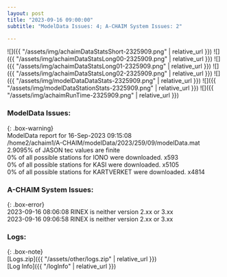 ```yaml
---
layout: post
title: "2023-09-16 09:00:00"
subtitle: "ModelData Issues: 4; A-CHAIM System Issues: 2"

---
```


![]({{ "/assets/img/achaimDataStatsShort-2325909.png" | relative_url }})
![]({{ "/assets/img/achaimDataStatsLong00-2325909.png" | relative_url }})
![]({{ "/assets/img/achaimDataStatsLong01-2325909.png" | relative_url }})
![]({{ "/assets/img/achaimDataStatsLong02-2325909.png" | relative_url }})
![]({{ "/assets/img/modelDataDataStats-2325909.png" | relative_url }})
![]({{ "/assets/img/modelDataStationStats-2325909.png" | relative_url }})
![]({{ "/assets/img/achaimRunTime-2325909.png" | relative_url }})


### ModelData Issues:  
  
{: .box-warning}  
 ModelData report for 16-Sep-2023 09:15:08   
 /home2/achaim1/A-CHAIM/modelData/2023/259/09/modelData.mat   
 2.9095% of JASON tec values are finite   
 0% of all possible stations for IONO were downloaded. x593   
 0% of all possible stations for KASI were downloaded. x5105   
 0% of all possible stations for KARTVERKET were downloaded. x4814   
  
### A-CHAIM System Issues:  
  
{: .box-error}  
2023-09-16 08:06:08 RINEX is neither version 2.xx or 3.xx  
2023-09-16 09:06:58 RINEX is neither version 2.xx or 3.xx  

### Logs:  
  
{: .box-note}  
[Logs.zip]({{ "/assets/other/logs.zip" | relative_url }})  
[Log Info]({{ "/logInfo" | relative_url }})  
